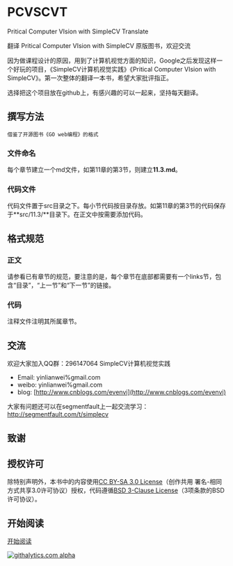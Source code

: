 PCVSCVT
=======

Pritical Computer VIsion with SimpleCV Translate

翻译 Pritical Computer VIsion with SimpleCV 原版图书，欢迎交流


因为做课程设计的原因，用到了计算机视觉方面的知识，Google之后发现这样一个好玩的项目，《SimpleCV计算机视觉实践》《Pritical Computer VIsion with SimpleCV》。第一次整体的翻译一本书，希望大家批评指正。

选择把这个项目放在github上，有感兴趣的可以一起来，坚持每天翻译。

## 撰写方法
 ` 借鉴了开源图书《GO web编程》的格式 `
### 文件命名
每个章节建立一个md文件，如第11章的第3节，则建立**11.3.md**。
### 代码文件
代码文件置于src目录之下。每小节代码按目录存放。如第11章的第3节的代码保存于**src/11.3/**目录下。在正文中按需要添加代码。

## 格式规范
### 正文
请参看已有章节的规范，要注意的是，每个章节在底部都需要有一个links节，包含“目录”，“上一节”和“下一节”的链接。
### 代码
注释文件注明其所属章节。


## 交流
欢迎大家加入QQ群：296147064  SimpleCV计算机视觉实践

* Email: yinlianwei%gmail.com
* weibo: yinlianwei%gmail.com
* blog: [http://www.cnblogs.com/evenvi](http://www.cnblogs.com/evenvi)

大家有问题还可以在segmentfault上一起交流学习：http://segmentfault.com/t/simplecv

## 致谢


## 授权许可
除特别声明外，本书中的内容使用[CC BY-SA 3.0 License](http://creativecommons.org/licenses/by-sa/3.0/)（创作共用 署名-相同方式共享3.0许可协议）授权，代码遵循[BSD 3-Clause License](<https://github.com/yinlianwei/PCVSCVT/blob/master/LICENSE.md>)（3项条款的BSD许可协议）。

## 开始阅读
[开始阅读](<https://github.com/yinlianwei/PCVSCVT/blob/master/Table%20of%20Comtents.md>)


[![githalytics.com alpha](https://cruel-carlota.pagodabox.com/44c98c9d398b8319b6e87edcd3e34144 "githalytics.com")](https://github.com/yinlianwei/PCVSCVT)

